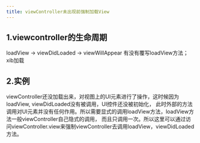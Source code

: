 ```yaml
---
title: viewController未出现前强制加载View
---
```

## 1.viewcontroller的生命周期

loadView -> viewDidLoaded -> viewWillAppear
有没有覆写loadView方法；
xib加载

## 2.实例
viewController还没加载出来，对视图上的UI元素进行了操作，这时候因为loadView, viewDidLoaded没有被调用，UI控件还没被初始化，
此时外部的方法调用对UI元素并没有任何作用。所以需要显式的调用loadView方法，loadView方法一般viewController自己隐式的调用，
而且只调用一次。所以这里可以通过访问viewController.view来强制viewController去调用loadView，viewDidLoaded方法。